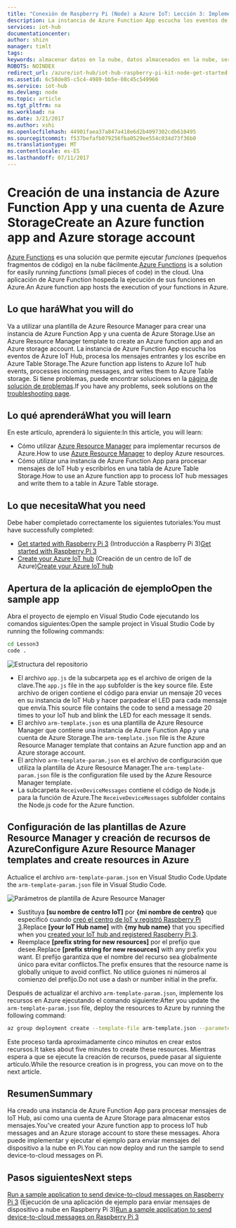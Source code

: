 ```yaml
---
title: "Conexión de Raspberry Pi (Node) a Azure IoT: Lección 3: Implementación de plantillas | Microsoft Docs"
description: La instancia de Azure Function App escucha los eventos de Azure IoT Hub, procesa los mensajes entrantes y los escribe en Azure Table Storage.
services: iot-hub
documentationcenter: 
author: shizn
manager: timlt
tags: 
keywords: almacenar datos en la nube, datos almacenados en la nube, servicio en la nube de iot
ROBOTS: NOINDEX
redirect_url: /azure/iot-hub/iot-hub-raspberry-pi-kit-node-get-started
ms.assetid: 6c58de85-c5c4-4989-bb5e-08c45c549966
ms.service: iot-hub
ms.devlang: node
ms.topic: article
ms.tgt_pltfrm: na
ms.workload: na
ms.date: 3/21/2017
ms.author: xshi
ms.openlocfilehash: 44901faea37a847a418e6d2b4097302cdb610495
ms.sourcegitcommit: f537befafb079256fba0529ee554c034d73f36b0
ms.translationtype: MT
ms.contentlocale: es-ES
ms.lasthandoff: 07/11/2017
---
```

# <a name="create-an-azure-function-app-and-azure-storage-account"></a><span data-ttu-id="629fa-104">Creación de una instancia de Azure Function App y una cuenta de Azure Storage</span><span class="sxs-lookup"><span data-stu-id="629fa-104">Create an Azure function app and Azure storage account</span></span>
<span data-ttu-id="629fa-105">[Azure Functions](../azure-functions/functions-overview.md) es una solución que permite ejecutar *funciones* (pequeños fragmentos de código) en la nube fácilmente.</span><span class="sxs-lookup"><span data-stu-id="629fa-105">[Azure Functions](../azure-functions/functions-overview.md) is a solution for easily running *functions* (small pieces of code) in the cloud.</span></span> <span data-ttu-id="629fa-106">Una aplicación de Azure Function hospeda la ejecución de sus funciones en Azure.</span><span class="sxs-lookup"><span data-stu-id="629fa-106">An Azure function app hosts the execution of your functions in Azure.</span></span>

## <a name="what-you-will-do"></a><span data-ttu-id="629fa-107">Lo que hará</span><span class="sxs-lookup"><span data-stu-id="629fa-107">What you will do</span></span>
<span data-ttu-id="629fa-108">Va a utilizar una plantilla de Azure Resource Manager para crear una instancia de Azure Function App y una cuenta de Azure Storage.</span><span class="sxs-lookup"><span data-stu-id="629fa-108">Use an Azure Resource Manager template to create an Azure function app and an Azure storage account.</span></span> <span data-ttu-id="629fa-109">La instancia de Azure Function App escucha los eventos de Azure IoT Hub, procesa los mensajes entrantes y los escribe en Azure Table Storage.</span><span class="sxs-lookup"><span data-stu-id="629fa-109">The Azure function app listens to Azure IoT hub events, processes incoming messages, and writes them to Azure Table storage.</span></span> <span data-ttu-id="629fa-110">Si tiene problemas, puede encontrar soluciones en la [página de solución de problemas](iot-hub-raspberry-pi-kit-node-troubleshooting.md).</span><span class="sxs-lookup"><span data-stu-id="629fa-110">If you have any problems, seek solutions on the [troubleshooting page](iot-hub-raspberry-pi-kit-node-troubleshooting.md).</span></span>

## <a name="what-you-will-learn"></a><span data-ttu-id="629fa-111">Lo qué aprenderá</span><span class="sxs-lookup"><span data-stu-id="629fa-111">What you will learn</span></span>
<span data-ttu-id="629fa-112">En este artículo, aprenderá lo siguiente:</span><span class="sxs-lookup"><span data-stu-id="629fa-112">In this article, you will learn:</span></span>

* <span data-ttu-id="629fa-113">Cómo utilizar [Azure Resource Manager](../azure-resource-manager/resource-group-overview.md) para implementar recursos de Azure.</span><span class="sxs-lookup"><span data-stu-id="629fa-113">How to use [Azure Resource Manager](../azure-resource-manager/resource-group-overview.md) to deploy Azure resources.</span></span>
* <span data-ttu-id="629fa-114">Cómo utilizar una instancia de Azure Function App para procesar mensajes de IoT Hub y escribirlos en una tabla de Azure Table Storage.</span><span class="sxs-lookup"><span data-stu-id="629fa-114">How to use an Azure function app to process IoT hub messages and write them to a table in Azure Table storage.</span></span>

## <a name="what-you-need"></a><span data-ttu-id="629fa-115">Lo que necesita</span><span class="sxs-lookup"><span data-stu-id="629fa-115">What you need</span></span>
<span data-ttu-id="629fa-116">Debe haber completado correctamente los siguientes tutoriales:</span><span class="sxs-lookup"><span data-stu-id="629fa-116">You must have successfully completed:</span></span>
* <span data-ttu-id="629fa-117">[Get started with Raspberry Pi 3](iot-hub-raspberry-pi-kit-node-get-started.md) (Introducción a Raspberry Pi 3)</span><span class="sxs-lookup"><span data-stu-id="629fa-117">[Get started with Raspberry Pi 3](iot-hub-raspberry-pi-kit-node-get-started.md)</span></span>
* <span data-ttu-id="629fa-118">[Create your Azure IoT hub](iot-hub-raspberry-pi-kit-node-get-started.md) (Creación de un centro de IoT de Azure)</span><span class="sxs-lookup"><span data-stu-id="629fa-118">[Create your Azure IoT hub](iot-hub-raspberry-pi-kit-node-get-started.md)</span></span>

## <a name="open-the-sample-app"></a><span data-ttu-id="629fa-119">Apertura de la aplicación de ejemplo</span><span class="sxs-lookup"><span data-stu-id="629fa-119">Open the sample app</span></span>
<span data-ttu-id="629fa-120">Abra el proyecto de ejemplo en Visual Studio Code ejecutando los comandos siguientes:</span><span class="sxs-lookup"><span data-stu-id="629fa-120">Open the sample project in Visual Studio Code by running the following commands:</span></span>

```bash
cd Lesson3
code .
```

![Estructura del repositorio](media/iot-hub-raspberry-pi-lessons/lesson3/repo_structure.png)

* <span data-ttu-id="629fa-122">El archivo `app.js` de la subcarpeta `app` es el archivo de origen de la clave.</span><span class="sxs-lookup"><span data-stu-id="629fa-122">The `app.js` file in the `app` subfolder is the key source file.</span></span> <span data-ttu-id="629fa-123">Este archivo de origen contiene el código para enviar un mensaje 20 veces en su instancia de IoT Hub y hacer parpadear el LED para cada mensaje que envía.</span><span class="sxs-lookup"><span data-stu-id="629fa-123">This source file contains the code to send a message 20 times to your IoT hub and blink the LED for each message it sends.</span></span>
* <span data-ttu-id="629fa-124">El archivo `arm-template.json` es una plantilla de Azure Resource Manager que contiene una instancia de Azure Function App y una cuenta de Azure Storage.</span><span class="sxs-lookup"><span data-stu-id="629fa-124">The `arm-template.json` file is the Azure Resource Manager template that contains an Azure function app and an Azure storage account.</span></span>
* <span data-ttu-id="629fa-125">El archivo `arm-template-param.json` es el archivo de configuración que utiliza la plantilla de Azure Resource Manager.</span><span class="sxs-lookup"><span data-stu-id="629fa-125">The `arm-template-param.json` file is the configuration file used by the Azure Resource Manager template.</span></span>
* <span data-ttu-id="629fa-126">La subcarpeta `ReceiveDeviceMessages` contiene el código de Node.js para la función de Azure.</span><span class="sxs-lookup"><span data-stu-id="629fa-126">The `ReceiveDeviceMessages` subfolder contains the Node.js code for the Azure function.</span></span>

## <a name="configure-azure-resource-manager-templates-and-create-resources-in-azure"></a><span data-ttu-id="629fa-127">Configuración de las plantillas de Azure Resource Manager y creación de recursos de Azure</span><span class="sxs-lookup"><span data-stu-id="629fa-127">Configure Azure Resource Manager templates and create resources in Azure</span></span>
<span data-ttu-id="629fa-128">Actualice el archivo `arm-template-param.json` en Visual Studio Code.</span><span class="sxs-lookup"><span data-stu-id="629fa-128">Update the `arm-template-param.json` file in Visual Studio Code.</span></span>

![Parámetros de plantilla de Azure Resource Manager](media/iot-hub-raspberry-pi-lessons/lesson3/arm_para.png)

* <span data-ttu-id="629fa-130">Sustituya **[su nombre de centro IoT]** por **{mi nombre de centro}** que especificó cuando [creó el centro de IoT y registró Raspberry Pi 3](iot-hub-raspberry-pi-kit-node-lesson2-prepare-azure-iot-hub.md).</span><span class="sxs-lookup"><span data-stu-id="629fa-130">Replace **[your IoT Hub name]** with **{my hub name}** that you specified when you [created your IoT hub and registered Raspberry Pi 3](iot-hub-raspberry-pi-kit-node-lesson2-prepare-azure-iot-hub.md).</span></span>
* <span data-ttu-id="629fa-131">Reemplace **[prefix string for new resources]** por el prefijo que desee.</span><span class="sxs-lookup"><span data-stu-id="629fa-131">Replace **[prefix string for new resources]** with any prefix you want.</span></span> <span data-ttu-id="629fa-132">El prefijo garantiza que el nombre del recurso sea globalmente único para evitar conflictos.</span><span class="sxs-lookup"><span data-stu-id="629fa-132">The prefix ensures that the resource name is globally unique to avoid conflict.</span></span> <span data-ttu-id="629fa-133">No utilice guiones ni números al comienzo del prefijo.</span><span class="sxs-lookup"><span data-stu-id="629fa-133">Do not use a dash or number initial in the prefix.</span></span>

<span data-ttu-id="629fa-134">Después de actualizar el archivo `arm-template-param.json`, implemente los recursos en Azure ejecutando el comando siguiente:</span><span class="sxs-lookup"><span data-stu-id="629fa-134">After you update the `arm-template-param.json` file, deploy the resources to Azure by running the following command:</span></span>

```bash
az group deployment create --template-file arm-template.json --parameters @arm-template-param.json -g iot-sample
```

<span data-ttu-id="629fa-135">Este proceso tarda aproximadamente cinco minutos en crear estos recursos.</span><span class="sxs-lookup"><span data-stu-id="629fa-135">It takes about five minutes to create these resources.</span></span> <span data-ttu-id="629fa-136">Mientras espera a que se ejecute la creación de recursos, puede pasar al siguiente artículo.</span><span class="sxs-lookup"><span data-stu-id="629fa-136">While the resource creation is in progress, you can move on to the next article.</span></span>

## <a name="summary"></a><span data-ttu-id="629fa-137">Resumen</span><span class="sxs-lookup"><span data-stu-id="629fa-137">Summary</span></span>
<span data-ttu-id="629fa-138">Ha creado una instancia de Azure Function App para procesar mensajes de IoT Hub, así como una cuenta de Azure Storage para almacenar estos mensajes.</span><span class="sxs-lookup"><span data-stu-id="629fa-138">You've created your Azure function app to process IoT hub messages and an Azure storage account to store these messages.</span></span> <span data-ttu-id="629fa-139">Ahora puede implementar y ejecutar el ejemplo para enviar mensajes del dispositivo a la nube en Pi.</span><span class="sxs-lookup"><span data-stu-id="629fa-139">You can now deploy and run the sample to send device-to-cloud messages on Pi.</span></span>

## <a name="next-steps"></a><span data-ttu-id="629fa-140">Pasos siguientes</span><span class="sxs-lookup"><span data-stu-id="629fa-140">Next steps</span></span>
<span data-ttu-id="629fa-141">[Run a sample application to send device-to-cloud messages on Raspberry Pi 3](iot-hub-raspberry-pi-kit-node-lesson3-run-azure-blink.md) (Ejecución de una aplicación de ejemplo para enviar mensajes de dispositivo a nube en Raspberry Pi 3)</span><span class="sxs-lookup"><span data-stu-id="629fa-141">[Run a sample application to send device-to-cloud messages on Raspberry Pi 3](iot-hub-raspberry-pi-kit-node-lesson3-run-azure-blink.md)</span></span>

